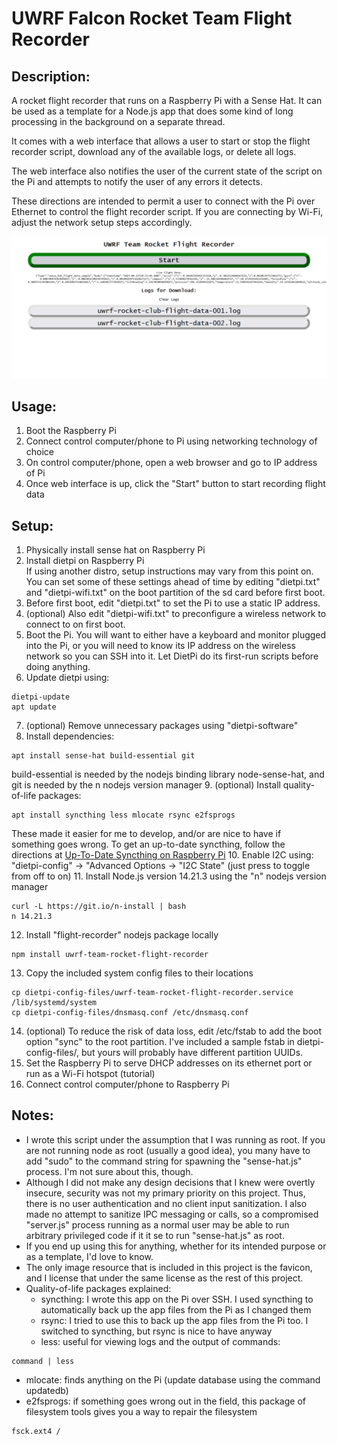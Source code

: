 # UWRF Falcon Rocket Team Flight Recorder

## Description:

A rocket flight recorder that runs on a Raspberry Pi with a Sense Hat. It can be used as a template for a Node.js app that does some kind of long processing in the background on a separate thread.

It comes with a web interface that allows a user to start or stop the flight recorder script, download any of the available logs, or delete all logs.

The web interface also notifies the user of the current state of the script on the Pi and attempts to notify the user of any errors it detects.

These directions are intended to permit a user to connect with the Pi over Ethernet to control the flight recorder script. If you are connecting by Wi-Fi, adjust the network setup steps accordingly.

![Flight Recorder Web Interface Screenshot for UWRF Falcon Team Rocket Flight Recorder](screenshot.png "Web Interface Screenshot")

## Usage:
1. Boot the Raspberry Pi
2. Connect control computer/phone to Pi using networking technology of choice
3. On control computer/phone, open a web browser and go to IP address of Pi
4. Once web interface is up, click the "Start" button to start recording flight data

## Setup:
1. Physically install sense hat on Raspberry Pi
2. Install dietpi on Raspberry Pi  
If using another distro, setup instructions may vary from this point on.
You can set some of these settings ahead of time by editing "dietpi.txt" and "dietpi-wifi.txt" on the boot partition of the sd card before first boot.
3. Before first boot, edit "dietpi.txt" to set the Pi to use a static IP address.
4. (optional) Also edit "dietpi-wifi.txt" to preconfigure a wireless network to connect to on first boot.
5. Boot the Pi. You will want to either have a keyboard and monitor plugged into the Pi, or you will need to know its IP address on the wireless network so you can SSH into it. Let DietPi do its first-run scripts before doing anything.
6. Update dietpi using:  
```  
dietpi-update  
apt update
```
7. (optional) Remove unnecessary packages using "dietpi-software"
8. Install dependencies:  
```  
apt install sense-hat build-essential git  
```  
build-essential is needed by the nodejs binding library node-sense-hat, and git is needed by the n nodejs version manager
9. (optional) Install quality-of-life packages:
```
apt install syncthing less mlocate rsync e2fsprogs
```  
These made it easier for me to develop, and/or are nice to have if something goes wrong. To get an up-to-date syncthing, follow the directions at [Up-To-Date Syncthing on Raspberry Pi](https://raspberrypi.stackexchange.com/questions/125081/up-to-date-syncthing-on-raspberry-pi)
10. Enable I2C using:  
"dietpi-config" -> "Advanced Options -> "I2C State" (just press <enter> to toggle from off to on)
11. Install Node.js version 14.21.3 using the "n" nodejs version manager  
```  
curl -L https://git.io/n-install | bash  
n 14.21.3
```
12. Install "flight-recorder" nodejs package locally  
```  
npm install uwrf-team-rocket-flight-recorder
```
13. Copy the included system config files to their locations  
```  
cp dietpi-config-files/uwrf-team-rocket-flight-recorder.service /lib/systemd/system
cp dietpi-config-files/dnsmasq.conf /etc/dnsmasq.conf
```
14. (optional) To reduce the risk of data loss, edit /etc/fstab to add the boot option "sync" to the root partition. I've included a sample fstab in dietpi-config-files/, but yours will probably have different partition UUIDs.
15. Set the Raspberry Pi to serve DHCP addresses on its ethernet port or run as a Wi-Fi hotspot (tutorial)
16. Connect control computer/phone to Raspberry Pi

## Notes:
- I wrote this script under the assumption that I was running as root. If you are not running node as root (usually a good idea), you many have to add "sudo" to the command string for spawning the "sense-hat.js" process. I'm not sure about this, though.
- Although I did not make any design decisions that I knew were overtly insecure, security was not my primary priority on this project. Thus, there is no user authentication and no client input sanitization. I also made no attempt to sanitize IPC messaging or calls, so a compromised "server.js" process running as a normal user may be able to run arbitrary privileged code if it it se to run "sense-hat.js" as root.
- If you end up using this for anything, whether for its intended purpose or as a template, I'd love to know.
- The only image resource that is included in this project is the favicon, and I license that under the same license as the rest of this project.
- Quality-of-life packages explained:
  - syncthing: I wrote this app on the Pi over SSH. I used syncthing to automatically back up the app files from the Pi as I changed them
  - rsync: I tried to use this to back up the app files from the Pi too. I switched to syncthing, but rsync is nice to have anyway
  - less: useful for viewing logs and the output of commands:  
```  
command | less  
```
  - mlocate: finds anything on the Pi (update database using the command updatedb)
  - e2fsprogs: if something goes wrong out in the field, this package of filesystem tools gives you a way to repair the filesystem  
```  
fsck.ext4 /
```

